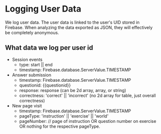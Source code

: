 # Logging User Data

We log user data. The user data is linked to the user's UID stored in Firebase. When analyzing the data exported as JSON, they will effectively be completely anonymous.

## What data we log per user id
* Session events
  * type: start || end
  * timestamp: Firebase.database.ServerValue.TIMESTAMP
* Answer submission
  * timestamp: Firebase.database.ServerValue.TIMESTAMP
  * questionid: {{questionid}}
  * response: response (can be 2d array, array, or string)
  * correctness: 'correct' || 'incorrect' (no 2d array for table, just overall correctness)
* New page visit
  * timestamp: Firebase.database.ServerValue.TIMESTAMP
  * pageType: 'instruction' || 'exercise' || 'world'
  * pageNumber: // page of instruction OR question number on exercise OR nothing for the respective pageType.
